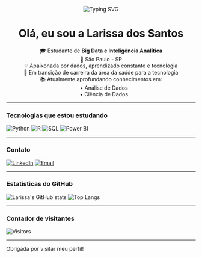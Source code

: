 <p align="center">
 <img src="https://readme-typing-svg.demolab.com?font=Fira+Code&pause=1000&color=F78DA7&center=true&vCenter=true&width=435&lines=Bem-vindo(a)+ao+meu+repositório+ ;Aqui+você+acompanha+minha+evolução+na+área+de+dados!" alt="Typing SVG" />
</p>

<!---
Larissa-Dos/Larissa Dos Santos is a special repository because its `README.md` (this file) appears on your GitHub profile.
You can click the Preview link to take a look at your changes.
--->

<h1 align="center"> Olá, eu sou a Larissa dos Santos</h1>

<p align="center">
🎓 Estudante de <strong>Big Data e Inteligência Analítica</strong><br>
📍 São Paulo - SP<br>
💡 Apaixonada por dados, aprendizado constante e tecnologia<br>
🚀 Em transição de carreira da área da saúde para a tecnologia<br>
📚 Atualmente aprofundando conhecimentos em:<br>
&nbsp;&nbsp;&nbsp;&nbsp;• Análise de Dados<br>
&nbsp;&nbsp;&nbsp;&nbsp;• Ciência de Dados
</p>

---

### Tecnologias que estou estudando

![Python](https://img.shields.io/badge/-Python-3776AB?style=for-the-badge&logo=python&logoColor=white)
![R](https://img.shields.io/badge/-R-276DC3?style=for-the-badge&logo=r&logoColor=white)
![SQL](https://img.shields.io/badge/-SQL-4479A1?style=for-the-badge&logo=postgresql&logoColor=white)
![Power BI](https://img.shields.io/badge/-PowerBI-F2C811?style=for-the-badge&logo=powerbi&logoColor=black)

---

### Contato

[![LinkedIn](https://img.shields.io/badge/-LinkedIn-0077B5?style=flat&logo=linkedin&logoColor=white)](http://www.linkedin.com/in/larissa-dos-santos-silva-11a285332)
[![Email](https://img.shields.io/badge/-Email-D14836?style=flat&logo=gmail&logoColor=white)](mailto:larissa.santos.silva9902@gmail.com)

---

### Estatísticas do GitHub

![Larissa's GitHub stats](https://github-readme-stats.vercel.app/api?username=Larissa-Dos&show_icons=true&theme=radical)
![Top Langs](https://github-readme-stats.vercel.app/api/top-langs/?username=Larissa-Dos&layout=compact&theme=radical)

---

### Contador de visitantes

![Visitors](https://komarev.com/ghpvc/?username=Larissa-Dos&color=green)

---

 Obrigada por visitar meu perfil!
